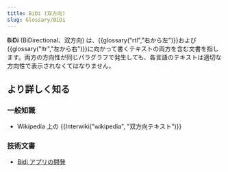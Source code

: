 ```yaml
---
title: BiDi (双方向)
slug: Glossary/BiDi
---
```

**BiDi** (BiDirectional、双方向) は、{{glossary("rtl","右から左")}}および{{glossary("ltr","左から右")}}に向かって書くテキストの両方を含む文書を指します。両方の方向性が同じパラグラフで発生しても、各言語のテキストは適切な方向性で表示されなくてはなりません。

## より詳しく知る

### 一般知識

- Wikipedia 上の {{Interwiki("wikipedia", "双方向テキスト")}}

### 技術文書

- [Bidi アプリの開発](/ja/Apps/Build/Localization/Developing_Bidi_Apps)
